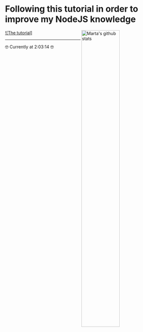 # Following this tutorial in order to improve my NodeJS knowledge

[![The tutorial] <img width="50%" align="right" alt="Marta's github stats" src="https://www.freecodecamp.org/news/content/images/2021/04/nodeexpress.png" />](https://www.youtube.com/watch?v=Oe421EPjeBE)

---

🤓 Currently at 2:03:14 🤓
